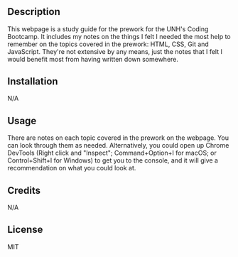 # <Prework Study Guide>

## Description

This webpage is a study guide for the prework for the UNH's Coding Bootcamp. It includes my notes on the things I felt I needed the most help to remember on the topics covered in the prework: HTML, CSS, Git and JavaScript. They're not extensive by any means, just the notes that I felt I would benefit most from having written down somewhere.


## Installation

N/A

## Usage

There are notes on each topic covered in the prework on the webpage. You can look through them as needed. Alternatively, you could open up Chrome DevTools (Right click and "Inspect"; Command+Option+I for macOS; or Control+Shift+I for Windows) to get you to the console, and it will give a recommendation on what you could look at. 



## Credits

N/A


## License

MIT
